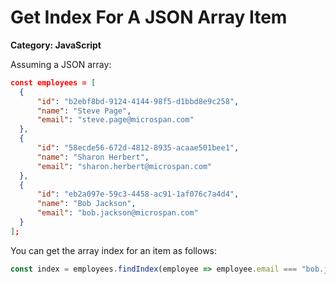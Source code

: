# Get Index For A JSON Array Item

__Category: JavaScript__

Assuming a JSON array:

```json
const employees = [
  {
      "id": "b2ebf8bd-9124-4144-98f5-d1bbd8e9c258",
      "name": "Steve Page",
      "email": "steve.page@microspan.com"
  },
  {
      "id": "58ecde56-672d-4812-8935-acaae501bee1",
      "name": "Sharon Herbert",
      "email": "sharon.herbert@microspan.com"
  },
  {
      "id": "eb2a097e-59c3-4458-ac91-1af076c7a4d4",
      "name": "Bob Jackson",
      "email": "bob.jackson@microspan.com"
  }
];
```

You can get the array index for an item as follows:

```javascript
const index = employees.findIndex(employee => employee.email === "bob.jackson@microspan.com");
```

